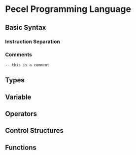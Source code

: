 # Pecel Programming Language

## Basic Syntax

### Instruction Separation

### Comments

```
-- this is a comment
```

## Types

## Variable

## Operators

## Control Structures

## Functions

